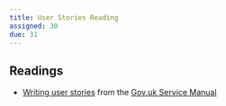 ```yaml
---
title: User Stories Reading
assigned: 30
due: 31
---
```



Readings
--------

- [Writing user stories](https://www.gov.uk/service-manual/agile-delivery/writing-user-stories) from the [Gov.uk Service Manual](https://www.gov.uk/service-manual)
